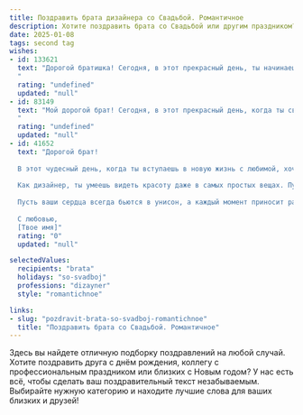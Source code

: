 ```yaml
---
title: Поздравить брата дизайнера со Свадьбой. Романтичное
description: Хотите поздравить брата со Свадьбой или другим праздником? Наш ИИ создаст незабываемое поздравление, а вы обязательно выделитесь среди других.  
date: 2025-01-08
tags: second tag
wishes:
- id: 133621
  text: "Дорогой братишка! Сегодня, в этот прекрасный день, ты начинаешь новую главу своей жизни, полную любви и вдохновения!  Пусть твоя свадебная жизнь будет такой же яркой и неповторимой, как твои дизайнерские шедевры.  Желаю вам с (имя невесты)  бесконечного счастья,  теплоты и  взаимопонимания. Пусть ваш семейный очаг всегда будет наполнен радостью и светом, а ваша любовь –  источником  бесконечной креативности и вдохновения друг для друга!  Горжусь тобой и желаю вам долгих лет счастливой жизни!
  "
  rating: "undefined"
  updated: "null"
- id: 83149
  text: "Мой дорогой брат! Сегодня, в этот прекрасный день, когда ты связываешь свою жизнь с любимой, я хочу пожелать вам безграничного счастья, любви, которая будет с годами только крепче, и вдохновения, способного украсить вашу совместную жизнь ярче, чем самые смелые дизайнерские решения! Пусть ваш дом всегда будет полон тепла, света и радости, а каждый день будет полон ярких красок и незабываемых моментов.  Поздравляю вас с этим чудесным событием!
  "
  rating: "undefined"
  updated: "null"
- id: 41652
  text: "Дорогой брат!
  
  В этот чудесный день, когда ты вступаешь в новую жизнь с любимой, хочу поздравить тебя от всего сердца! Свадьба — это не просто торжество, это начало яркой и волнующей истории, где вы будете создавать свой уникальный мир, полон любви и счастья.
  
  Как дизайнер, ты умеешь видеть красоту даже в самых простых вещах. Пусть ваша жизнь будет как великолепный шедевр, где каждый день станет новым штрихом к картине вашей любви. Будьте счастливы вместе, создавайте вместе и мечтайте вместе!
  
  Пусть ваши сердца всегда бьются в унисон, а каждый момент приносит радость и вдохновение. Поздравляю вас с этим удивительным событием! Желаю вам бесконечной любви и гармонии!
  
  С любовью,
  [Твое имя]"
  rating: "0"
  updated: "null"

selectedValues:
  recipients: "brata"
  holidays: "so-svadboj"
  professions: "dizayner"
  style: "romantichnoe"

links:
- slug: "pozdravit-brata-so-svadboj-romantichnoe"
  title: "Поздравить брата со Свадьбой. Романтичное"
---
```


Здесь вы найдете отличную подборку поздравлений на любой случай. 
Хотите поздравить друга с днём рождения, коллегу с профессиональным праздником или близких с Новым годом? У нас есть всё, чтобы сделать ваш поздравительный текст незабываемым. Выбирайте нужную категорию и находите лучшие слова для ваших близких и друзей!
